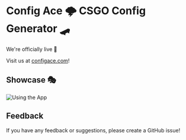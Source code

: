 # Config Ace 🌩️ CSGO Config Generator 🛹

We're officially live 🎉

Visit us at [configace.com](https://configace.com)!
## Showcase 🎭
![Using the App](https://media.giphy.com/media/QsHQYIZo4b7oQcr9U7/giphy.gif "Showcase")

## Feedback
If you have any feedback or suggestions, please create a GitHub issue!